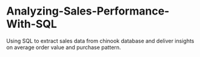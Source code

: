 # Analyzing-Sales-Performance-With-SQL
Using SQL to extract sales data from chinook database and deliver insights on average order value and purchase pattern. 
